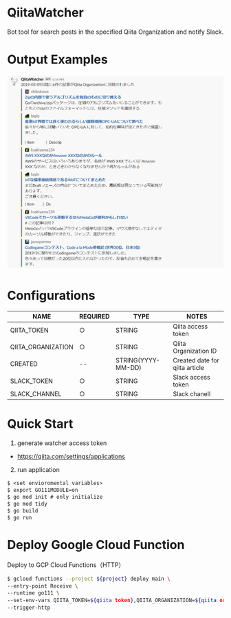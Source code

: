# QiitaWatcher

Bot tool for search posts in the specified Qiita Organization and notify Slack.


# Output Examples

![](example_output.png)

# Configurations

| NAME               | REQUIRED | TYPE               | NOTES                          |
|--------------------|----------|--------------------|--------------------------------|
| QIITA_TOKEN        | ○        | STRING             | Qiita access token             |
| QIITA_ORGANIZATION | ○        | STRING             | Qiita Organization ID          |
| CREATED            | --        | STRING(YYYY-MM-DD) | Created date for qiita article |
| SLACK_TOKEN        | ○        | STRING             | Slack access token             |
| SLACK_CHANNEL      | ○        | STRING             | Slack chanell                  |

# Quick Start

1. generate watcher access token
  * https://qiita.com/settings/applications
2. run application
```
$ <set envioromental variables>
$ export GO111MODULE=on
$ go mod init # only initialize
$ go mod tidy
$ go build
$ go run
```

# Deploy Google Cloud Function

Deploy to GCP Cloud Functions（HTTP）

```sh
$ gcloud functions --project ${project} deploy main \
--entry-point Receive \
--runtime go111 \
--set-env-vars QIITA_TOKEN=${qiita token},QIITA_ORGANIZATION=${qiita organization},SLACK_TOKEN=${slack token},SLACK_CHANNEL=${slack channel} \
--trigger-http
```


